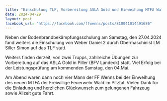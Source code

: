 ```yaml
---
title: "Einschulung TLF, Vorbereitung ASLA Gold und Einweihung MTFA Wald i.P."
date: 2024-04-29
layout: post
facebook_url: "https://facebook.com/ffwenns/posts/810041014491686"
---
```


Neben der Bodenbrandbekämpfungsschulung am Samstag, den 27.04.2024 fand weiters die Einschulung von Weber Daniel 2 durch Obermaschinist LM Siller Simon auf das TLF statt.

Weiters finden derzeit, von zwei Trupps, zahlreiche Übungen zur Vorbereitung auf das ASLA Gold in Piller (BFV Landeck) statt. Viel Erfolg bei der Leistungsprüfung am kommenden Samstag, den 04.Mai.

Am Abend waren dann noch vier Mann der FF Wenns bei der Einweihung des neuen MTFA der Freiwillige Feuerwehr Wald im Pitztal. Vielen Dank für die Einladung und herzlichen Glückwunsch zum gelungenen Fahrzeug sowie Allzeit gute Fahrt.